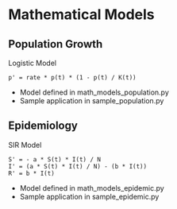 # Mathematical Models

## Population Growth
Logistic Model

```
p' = rate * p(t) * (1 - p(t) / K(t))
```

* Model defined in math_models_population.py
* Sample application in sample_population.py

## Epidemiology
SIR Model

```
S' = - a * S(t) * I(t) / N
I' = (a * S(t) * I(t) / N) - (b * I(t))
R' = b * I(t)
```

* Model defined in math_models_epidemic.py
* Sample application in sample_epidemic.py
